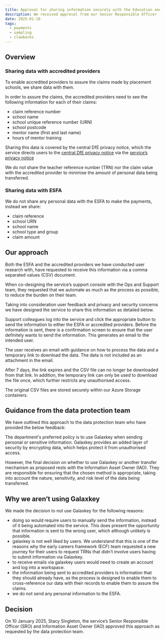 ```yaml
---
title: Approval for sharing information securely with the Education and Skills Funding Agency (ESFA) and accredited providers
description: We received approval from our Senior Responsible Officer (SRO) and Information Asset Owner (IAO) for our approach to sharing information with third-parties using emails and temporary links to CSV files
date: 2025-01-10
tags:
  - payments
  - sampling
  - clawbacks
---
```

## Overview

### Sharing data with accredited providers

To enable accredited providers to assure the claims made by placement schools, we share data with them.

In order to assure the claims, the accredited providers need to see the following information for each of their claims:

- claim reference number
- school name
- school unique reference number (URN)
- school postcode
- mentor name (first and last name)
- hours of mentor training

Sharing this data is covered by the central DfE privacy notice, which the service directs users to the [central DfE privacy notice](https://www.gov.uk/government/publications/privacy-information-education-providers-workforce-including-teachers/5a254207-a566-44f7-ac77-6ba59fd26e04#using-your-data-to-support-teaching-as-a-career) via the [service’s privacy notice](https://claim-funding-for-mentor-training.education.gov.uk/privacy)

We do not share the teacher reference number (TRN) nor the claim value with the accredited provider to minimise the amount of personal data being transferred.

### Sharing data with ESFA

We do not share any personal data with the ESFA to make the payments, instead we share:

- claim reference
- school URN
- school name
- school type and group
- claim amount

## Our approach

Both the ESFA and the accredited providers we have conducted user research with, have requested to receive this information via a comma separated values (CSV) document.

When co-designing the service’s support console with the Ops and Support team, they requested that we automate as much as the process as possible, to reduce the burden on their team.

Taking into consideration user feedback and privacy and security concerns we have designed the service to share this information as detailed below.

Support colleagues log into the service and click the appropriate button to send the information to either the ESFA or accredited providers. Before the information is sent, there is a confirmation screen to ensure that the user definitely wants to send the information. This generates an email to the intended user.

The user receives an email with guidance on how to process the data and a temporary link to download the data. The data is not included as an attachment in the email.

After 7 days, the link expires and the CSV file can no longer be downloaded from that link. In addition, the temporary link can only be used to download the file once, which further restricts any unauthorised access.

The original CSV files are stored securely within our Azure Storage containers.

## Guidance from the data protection team

We have outlined this approach to the data protection team who have provided the below feedback:

The department's preferred policy is to use Galaxkey when sending personal or sensitive information. Galaxkey provides an added layer of security by encrypting data, which helps protect it from unauthorised access.

However, the final decision on whether to use Galaxkey or another transfer mechanism as proposed rests with the Information Asset Owner (IAO). They are responsible for ensuring that the chosen method is appropriate, taking into account the nature, sensitivity, and risk level of the data being transferred.

## Why we aren’t using Galaxkey

We made the decision to not use Galaxkey for the following reasons:

- doing so would require users to manually send the information, instead of it being automated into the service. This does present the opportunity that information is sent to the wrong user, which although unlikely is possible.
- galaxkey is not well liked by users. We understand that this is one of the reasons why the early careers framework (ECF) team requested a new journey for their users to request TRNs that didn’t involve users having to submit information via Galaxkey.
- to receive emails via galaxkey users would need to create an account and log into a workspace.
- the information being sent to accredited providers is information that they should already have, as the process is designed to enable them to cross-reference our data with their records to enable them to assure the claims.
- we do not send any personal information to the ESFA.

## Decision

On 10 January 2025, Stacy Singleton, the service’s Senior Responsible Officer (SRO) and Information Asset Owner (IAO) approved this approach as requested by the data protection team.
